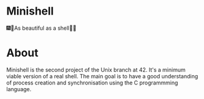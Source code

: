 # Minishell
🎆🎇As beautiful as a shell🎇🎆
# About
Minishell is the second project of the Unix branch at 42. It's a minimum viable version of a real shell.
The main goal is to have a good understanding of process creation and synchronisation using the C programmming language.
